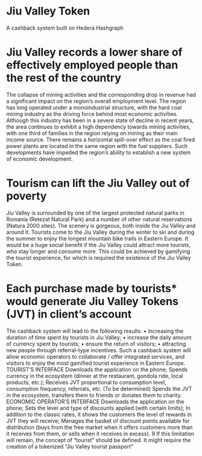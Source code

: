 # Jiu Valley Token
A cashback system built on
Hedera Hashgraph

# Jiu Valley records a lower share of effectively employed people than the rest of the country

The collapse of mining activities and the
corresponding drop in revenue had a significant
impact on the region’s overall employment level.
The region has long operated under a monoindustrial structure, with the hard coal mining
industry as the driving force behind most economic
activities.
Although this industry has been in a severe state of
decline in recent years, the area continues to exhibit
a high dependency towards mining activities, with
one third of families in the region relying on mining
as their main income source.
There remains a horizontal spill-over effect as the
coal fired power plants are located in the same
region with the fuel suppliers. Such developments
have impeded the region’s ability to establish a new
system of economic development.

# Tourism can lift the Jiu Valley out of poverty

Jiu Valley is surrounded by one of the largest
protected natural parks in Romania (Retezat
Natural Park) and a number of other natural
reservations (Natura 2000 sites).
The scenery is gorgeous, both inside the Jiu Valley
and around it.
Tourists come to the Jiu Valley during the winter to
ski and during the summer to enjoy the longest
mountain bike trails in Eastern Europe.
It would be a huge social benefit if the Jiu Valley
could attract more tourists, who stay longer and
consume more.
This could be achieved by gamifying the tourist
experience, for which is required the existence of
the Jiu Valley Token.

# Each purchase made by tourists* would generate Jiu Valley Tokens (JVT) in client’s account

The cashback system will lead to the following results:
• increasing the duration of time spent by tourists in Jiu Valley;
• increase the daily amount of currency spent by tourists;
• ensure the return of visitors;
• attracting new people through referral-type incentives.
Such a cashback system will allow economic operators to collaborate / offer integrated services, and visitors to enjoy the most gamified tourist
experience in Eastern Europe.
TOURIST’S INTERFACE
Downloads the application on the phone;
Spends currency in the ecosystem (dinner at the restaurant, gondola ride, local products, etc.);
Receives JVT proportional to consumption level, consumption frequency, referrals, etc. (To be determined)
Spends the JVT in the ecosystem, transfers them to friends or donates them to charity.
ECONOMIC OPERATOR’S INTERFACE
Downloads the application on the phone;
Sets the level and type of discounts applied (with certain limits);
In addition to the classic rates, it shows the customers the level of rewards in JVT they will receive;
Manages the basket of discount points available for distribution (buys from the free market when it offers customers more than it receives from them, or
sells when it receives in excess).
9
If this limitation will remain, the concept of “tourist” should be defined. It might require the creation of a tokenized “Jiu Valley tourist passport”
